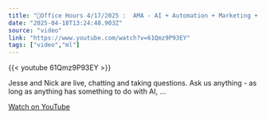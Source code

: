 ```yaml
---
title: "🔴Office Hours 4/17/2025 :  AMA - AI + Automation + Marketing + Dev + More"
date: "2025-04-18T13:24:48.903Z"
source: "video"
link: "https://www.youtube.com/watch?v=61Qmz9P93EY"
tags: ["video","ml"]
---
```


{{< youtube 61Qmz9P93EY >}}

Jesse and Nick are live, chatting and taking questions. Ask us anything - as long as anything has something to do with AI, ...

[Watch on YouTube](https://www.youtube.com/watch?v=61Qmz9P93EY)
